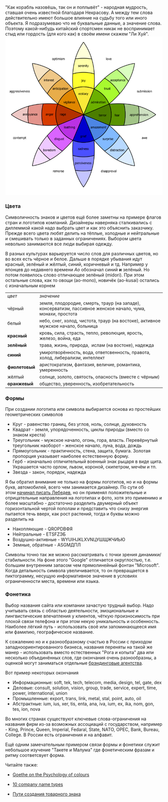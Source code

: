 "Как корабль назовёшь, так он и поплывёт" - народная мудрость, ставшая очень известной благодаря Некрасову. А между тем слова действительно имеют большое влияние на судьбу того или иного объекта. Я подразумеваю что не буквальные данные, а значение слова. Поэтому какой-нибудь китайский спортсмен никак не воспринимает стыд или гордость (для кого как) в своём имени скажем "Ли Хуй".
![](img/Pasted%20image%2020241020022337.png)

### Цвета

Символичность знаков и цветов ещё более заметны на примере флагов стран и логотипов компаний. Дизайнеры наверняка сталкивались с диллеммой какой надо выбрать цвет и как это объяснить заказчику. Прежде всего цвета любят делить на тёплые, холодные и нейтральные и смешивать только в заданных ограничениях. Выбором цвета невольно занимаются все люди выбирая одежду.

В разных культурах варьируется число слов для различных цветов, но во всех есть чёрное и белое. Дальше в порядке убывания идут красный, зелёный и жёлтый, синий, коричневый и тд. Например у японцев до недавнего времени _Ao_ обозначал синий **и** зелёный. Но потом появилось слово отличающее зелёный (midori). При этом остальные слова, как то овощи (ao-mono), новичёк (ao-kusai) остались с изначальным корнем

|   |   |
|---|---|
|_цвет_|_значение_|
|чёрный|земля, плодородие, смерть, траур (на западе), консерватизм, пассивное женское начало, чума, монахи, простота|
|белый|небо, снег, холод, чистота, траур (на востоке), активное мужское начало, больница|
|**красный**|кровь, сила, страсть, тепло, революция, ярость, железо, война, еда|
|**зелёный**|трава, жизнь, природа,  ислам (на востоке), надежда|
|**синий**|умиротворённость, вода, ответсвенность, правота, холод, либерализм, интеллект|
|**фиолетовый**|аристократизм, фантазия, величие, романтика, умеренность|
|жёлтый|солнце, золото, святость, опасность (вместе с чёрным)|
|**оранжевый**|общество, уверенность, изобретательность|

### Формы

При создании логотипа или символа выбирается основа из простейших геометрических символов

- Круг - равенство границ, без углов, ноль, солнце, духовность
- Квадрат - земля, упорядоченность, циклы природы (вместо со знаком креста)
- Треугольник - мужское начало, огонь, гора, власть. Перевёрнутый треугольник наоборот - женское начало, луна, вода, дождь
- Прямоугольник - практичность, стена, защита, бумага. Золотая пропорция указывает наиболее естественную форму.
- Герб - изначально отличительный военный знак рыцаря в виде щита. Украшается часто орлом, львом, короной, скипетром, мечём и тп.
- Звезда - закон, порядок, надежда

Я бы обратил внимание не только на формы логотипов, но и на формы букв, автомобилей, всего чем занимается дизайнер. По сути об этом [начинал писать Лебедев](http://www.artlebedev.ru/kovodstvo/sections/137/), но он применял положительные и отрицательные направления на логотипах и фото, хотя это применимо и более масштабно - достаточно разделить двумерный объект горизонтальной чертой пополам и представить что снизу энергия пытается течь вверх, как рост растений, тогда и буквы можно разделить на

- Накопляющие - QROPDBФЯ
- Нейтральные - ETSFZЭБ
- Воздушно-активные - WYUIHJKLXVNЦУШЩЖЧИЬЮ
- Земные, обратные - ASGMДПЛ

Символы точно так же можно рассматривать с точки зрения динамики/стабильности. На фоне этого "Google" отличается округлостью, т.е. большим внутренним запасом чем прямолинейный фонтан "Microsoft". Когда детальность символа увеличивается, то он превращается в пиктограмму, несущую информативное значение в условиях ограниченности места, времени или языка.

### Фонетика

Выбор названия сайта или компании зачастую трудный выбор. Надо учитывать связь с областью деятельности, эмоциональные и лингвистические впечатления у клиентов, чёткую произносимость при плохой связи телефона и при этом некую уникальность и особенность. Наиболее лёгкий путь - использовать своё или запоминающееся имя или фамилию, географическое название.

К сожалению но и к разнообразному счастью в России с приходом западноориентированного бизнеса, названия переняты на такой же манер - использовать вместо естественных "Рога и копыта" два или несколько объединённых слов, где окончания очень разнообразны, а оценкой могут заниматься отдельные [брэндинговые агентства](http://name.brandwork.ru/).

Вот пример некоторых окончания

- Информационные: soft, tek, tech, telecom, media, design, tel, gate, dex
- Деловые: consult, solution, vision, group, trade, service, expert, time, power, international, union
- Промышленные: export, trans, link, metal, stal, point, auto, oil
- Абстрактные: ium, ius, xer, tis, enta, ana, iva, ium, ex, ika, nom, gon, tes, ion, nova

Во многих странах существуют ключевые слова-ограничения на названия фирм из-за возможных ассоциаций с государством, например - King, Prince, Queen, Imperial, Fedaral, State, NATO, OPEC, Bank, Bureau, College. В России есть ограничения и на алфавит.

Ещё одним замечательным примером связи формы и фонетики служит небольшое изучение "Такете и Малума" где фонетическим фразам и ритму соответсвует форма.

Читайте также:

- [Goethe on the Psychology of colours](http://www.brainpickings.org/2012/08/17/goethe-theory-of-colours/)   
    
- [10 company name types](http://www.thenameinspector.com/10-name-types/)
- [Пути создания товарного знака](http://creative.jera.com.ua/2008/11/05/logo/)